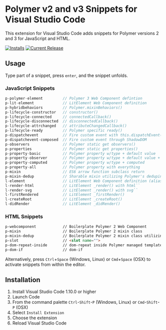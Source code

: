 # Polymer v2 and v3 Snippets for Visual Studio Code

This extension for Visual Studio Code adds snippets for Polymer versions 2 and 3 for JavaScript and HTML.

[![Installs](https://vsmarketplacebadge.apphb.com/installs-short/justinribeiro.Polymer2Snippets.svg?style=flat-square)](https://marketplace.visualstudio.com/items?itemName=justinribeiro.Polymer2Snippets) [![Current Release](https://vsmarketplacebadge.apphb.com/version/justinribeiro.Polymer2Snippets.svg?style=flat-square)](https://marketplace.visualstudio.com/items?itemName=justinribeiro.Polymer2Snippets)

## Usage
Type part of a snippet, press `enter`, and the snippet unfolds.

### JavaScript Snippets
```javascript
p-polymer-element         // Polymer 3 Web Component defintion
p-lit-element             // LitElement Web Component definition
p-hybridbehaviors         // Polymer.mixinBehaviors()
p-lifecycle-constructor   // constructor()
p-lifecycle-connected     // connectedCallback()
p-lifecycle-disconnected  // disconnectedCallback()
p-lifecycle-attrchanged   // attributeChangedCallback()
p-lifecycle-ready         // Polymer specific ready()
p-dispatchevent           // Fire custom event with this.dispatchEvent();
p-dispatchevent-composed  // Fire custom event through ShadowDOM
p-observers               // Polymer static get observers()
p-properties              // Polymer static get properties()
p-property-basic          // Polymer property w/type + default value
p-property-observer       // Polymer property w/type + default value + observer
p-property-computed       // Polymer property w/type + computed
p-property-all            // Polymer property with everything
p-mixin                   // ES6 arrow function subclass return
p-mixin-dedup             // Sharable mixin utilizing Polymer's dedupingMixin
l-element                 // LitElement Web Component definition (alias p-lit-element)
l-render-html             // LitElement _render() with html``
l-render-svg              // LitElement _render() with svg``
l-firstRendered           // LitElement _firstRender()
l-createRoot              // LitElement _createRoot()
l-didRender               // LitElement _didRender()
```

### HTML Snippets
```html
p-webcomponent            // Boilerplate Polymer 2 Web Component
p-mixin                   // Boilerplate Polymer 2 mixin class
p-mixin-dedup             // Boilerplate Polymer 2 mixin class utilizing Polymer.dedupingMixin()
p-slot                    // <slot name="">
p-dom-repeat-inside       // dom-repeat inside Polymer managed template
p-dom-if                  // dom-if
```

Alternatively, press `Ctrl`+`Space` (Windows, Linux) or `Cmd`+`Space` (OSX) to activate snippets from within the editor.

## Installation

1. Install Visual Studio Code 1.10.0 or higher
2. Launch Code
3. From the command palette `Ctrl`-`Shift`-`P` (Windows, Linux) or `Cmd`-`Shift`-`P` (OSX)
4. Select `Install Extension`
5. Choose the extension
6. Reload Visual Studio Code
